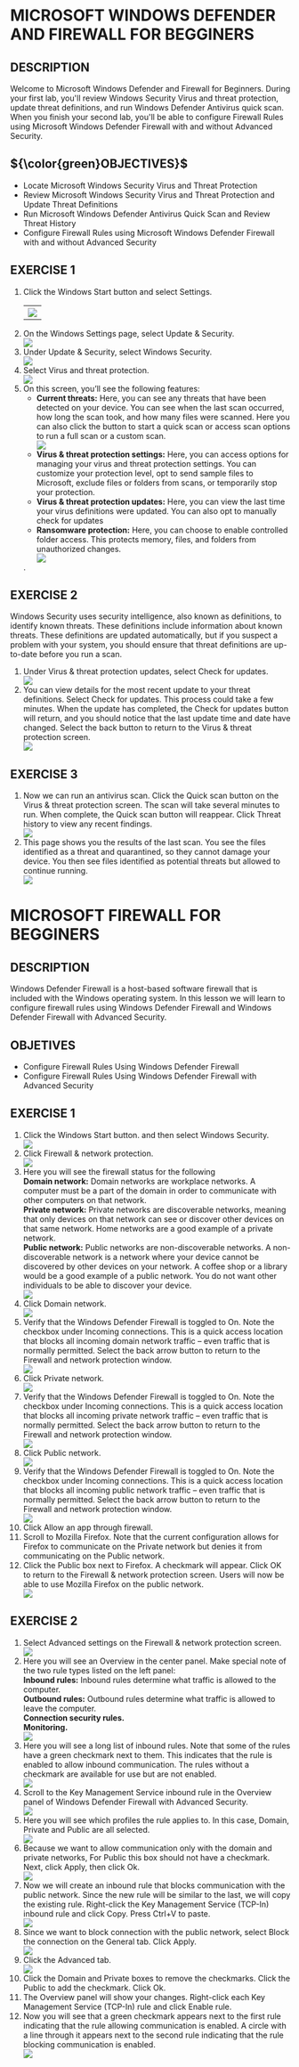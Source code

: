
# MICROSOFT WINDOWS DEFENDER AND FIREWALL FOR BEGGINERS
<h2>DESCRIPTION</h2>
<a>Welcome to Microsoft Windows Defender and Firewall for Beginners. During your first lab, you'll review Windows Security Virus and threat protection, update threat definitions, and run Windows Defender Antivirus quick scan. When you finish your second lab, you'll be able to configure Firewall Rules using Microsoft Windows Defender Firewall with and without Advanced Security.</a>

<h2>${\color{green}OBJECTIVES}$</h2>
<body>
<ul>
<li>Locate Microsoft Windows Security Virus and Threat Protection</li>
<li>Review Microsoft Windows Security Virus and Threat Protection and Update Threat Definitions</li>
<li>Run Microsoft Windows Defender Antivirus Quick Scan and Review Threat History</li>
<li>Configure Firewall Rules using Microsoft Windows Defender Firewall with and without Advanced Security</li>
</ul>
</body>

<h2>EXERCISE 1</h2>
<body>
<ol>
<li>Click the Windows Start button and select Settings.</li>
  <table>
    <tr>
      <th><img src="proyecto1-a.jpg"/></th>
    </tr>
  </table>
<li>On the Windows Settings page, select Update & Security.</li>
  <img src="proyecto1-b.jpg"/>
<li>Under Update & Security, select Windows Security.</li>
  <img src="proyecto1-c.jpg"/>
<li>Select Virus and threat protection.</li>
  <img src="proyecto1-d.jpg"/>
<li>On this screen, you’ll see the following features:</br>
  <body>
<ul>
<li><b>Current threats:</b> Here, you can see any threats that have been detected on your device. You can see when the last scan occurred, how long the scan took, and how many files were scanned. Here you can also click the button to start a quick scan or access scan options to run a full scan or a custom scan.</li>
  <img src="proyecto1-e.jpg"/>
<li><b>Virus & threat protection settings:</b> Here, you can access options for managing your virus and threat protection settings. You can customize your protection level, opt to send sample files to Microsoft, exclude files or folders from scans, or temporarily stop your protection.</li>
<li><b>Virus & threat protection updates:</b> Here, you can view the last time your virus definitions were updated. You can also opt to manually check for updates</li>
<li><b>Ransomware protection:</b> Here, you can choose to enable controlled folder access. This protects memory, files, and folders from unauthorized changes.</li>
  <img src="proyecto1-f.jpg"/>
</ul>
</body>
.</li>
</ol>
</body>

<h2>EXERCISE 2</h2>
Windows Security uses security intelligence, also known as definitions, to identify known threats. These definitions include information about known threats. These definitions are updated automatically, but if you suspect a problem with your system, you should ensure that threat definitions are up-to-date before you run a scan.
<body>
<ol>
  <li>Under Virus & threat protection updates, select Check for updates.</li>
   <img src="proyecto1-g.jpg"/>
  <li>You can view details for the most recent update to your threat definitions. Select Check for updates. This process could take a few minutes. When the update has completed, the Check for updates button will return, and you should notice that the last update time and date have changed. Select the back button to return to the Virus & threat protection screen.</li>
 <img src="proyecto1-h.jpg"/>
</ol>
</body>

<h2>EXERCISE 3</h2>
<body>
  <ol>
    <li>Now we can run an antivirus scan. Click the Quick scan button on the Virus & threat protection screen. The scan will take several minutes to run. When complete, the Quick scan button will reappear. Click Threat history to view any recent findings.</li>
     <img src="proyecto1-i.jpg"/>
    <li>This page shows you the results of the last scan. You see the files identified as a threat and quarantined, so they cannot damage your device. You then see files identified as potential threats but allowed to continue running.</li>
     <img src="proyecto1-j.jpg"/>
  </ol>
</body>

# MICROSOFT FIREWALL FOR BEGGINERS
<h2>DESCRIPTION</h2>
Windows Defender Firewall is a host-based software firewall that is included with the Windows operating system. In this lesson we will learn to configure firewall rules using Windows Defender Firewall and Windows Defender Firewall with Advanced Security.

<h2>OBJETIVES</h2>
<body>
<ul>
<li>Configure Firewall Rules Using Windows Defender Firewall</li>
<li>Configure Firewall Rules Using Windows Defender Firewall with Advanced Security</li>
</ul>
</body>

<h2>EXERCISE 1</h2>
<body>
  <ol>
  <li>Click the Windows Start button. and then select Windows Security.</li>
    <img src="proyecto1-k.jpg"/>
  <li>Click Firewall & network protection.</li>
    <img src="proyecto1-l.jpg"/>
  <li>Here you will see the firewall status for the following</li>
    <a><b>Domain network:</b> Domain networks are workplace networks. A computer must be a part of the domain in order to communicate with other computers on that network. </a><br>
    <a><b>Private network:</b> Private networks are discoverable networks, meaning that only devices on that network can see or discover other devices on that same network. Home networks are a good example of a private network. </a><br>
    <a><b>Public network:</b> Public networks are non-discoverable networks. A non-discoverable network is a network where your device cannot be discovered by other devices on your network. A coffee shop or a library would be a good example of a public network. You do not want other individuals to be able to discover your device.</a><br>
    <img src="proyecto1-m.jpg"/>
  <li>Click Domain network.</li>
    <img src="proyecto1-n.jpg"/>
  <li>Verify that the Windows Defender Firewall is toggled to On. Note the checkbox under Incoming connections. This is a quick access location that blocks all incoming domain network traffic – even traffic that is normally permitted. Select the back arrow button to return to the Firewall and network protection window.</li>
    <img src="proyecto1-o.jpg"/>
  <li>Click Private network.</li>
    <img src="proyecto1-p.jpg"/>
  <li>Verify that the Windows Defender Firewall is toggled to On. Note the checkbox under Incoming connections. This is a quick access location that blocks all incoming private network traffic – even traffic that is normally permitted. Select the back arrow button to return to the Firewall and network protection window.</li>
    <img src="proyecto1-q.jpg"/>
  <li>Click Public network.</li>
    <img src="proyecto1-r.jpg"/>
  <li>Verify that the Windows Defender Firewall is toggled to On. Note the checkbox under Incoming connections. This is a quick access location that blocks all incoming public network traffic – even traffic that is normally permitted. Select the back arrow button to return to the Firewall and network protection window.</li>
    <img src="proyecto1-s.jpg"/>
  <li>Click Allow an app through firewall.</li>
  <li>Scroll to Mozilla Firefox. Note that the current configuration allows for Firefox to communicate on the Private network but denies it from communicating on the Public network.</li>
  <li>Click the Public box next to Firefox. A checkmark will appear. Click OK to return to the Firewall & network protection screen. Users will now be able to use Mozilla Firefox on the public network.</li>
  <img src="proyecto1-t.jpg"/>
</ol>

</body>

<h2>EXERCISE 2</h2>
<body>
  <ol>
    <li>Select Advanced settings on the Firewall & network protection screen.</li>
    <img src="proyecto1-2a.jpg"/>
    <li>Here you will see an Overview in the center panel. Make special note of the two rule types listed on the left panel:</li>
<a><b>Inbound rules:</b> Inbound rules determine what traffic is allowed to the computer.<br> <b>Outbound rules:</b> Outbound rules determine what traffic is allowed to leave the computer.<br> <b>Connection security rules.</b><br> <b>Monitoring.</b></a><br>
    <img src="proyecto1-2b.jpg"/>
    <li>Here you will see a long list of inbound rules. Note that some of the rules have a green checkmark next to them. This indicates that the rule is enabled to allow inbound communication. The rules without a checkmark are available for use but are not enabled.</li>
    <img src="proyecto1-2c.jpg"/>
    <li>Scroll to the Key Management Service inbound rule in the Overview panel of Windows Defender Firewall with Advanced Security.</li>
    <img src="proyecto1-2d.jpg"/>
    <li>Here you will see which profiles the rule applies to. In this case, Domain, Private and Public are all selected.</li>
    <img src="proyecto1-2e.jpg"/>
    <li>Because we want to allow communication only with the domain and private networks, For Public this box should not have a checkmark. Next, click Apply, then click Ok.
</li>
    <img src="proyecto1-2f.jpg"/>
    <li>Now we will create an inbound rule that blocks communication with the public network. Since the new rule will be similar to the last, we will copy the existing rule. Right-click the Key Management Service (TCP-In) inbound rule and click Copy. Press Ctrl+V to paste.</li>
    <img src="proyecto1-2g.jpg"/>
    <li>Since we want to block connection with the public network, select Block the connection on the General tab. Click Apply.</li>
    <img src="proyecto1-2h.jpg"/>
    <li>Click the Advanced tab.</li>
    <img src="proyecto1-2i.jpg"/>
    <li>Click the Domain and Private boxes to remove the checkmarks. Click the Public to add the checkmark. Click Ok.</li>
    <li>The Overview panel will show your changes. Right-click each Key Management Service (TCP-In) rule and click Enable rule.</li>
    <li>Now you will see that a green checkmark appears next to the first rule indicating that the rule allowing communication is enabled. A circle with a line through it appears next to the second rule indicating that the rule blocking communication is enabled.</li>
    <img src="proyecto1-2j.jpg"/>
  </ol>
</body>
